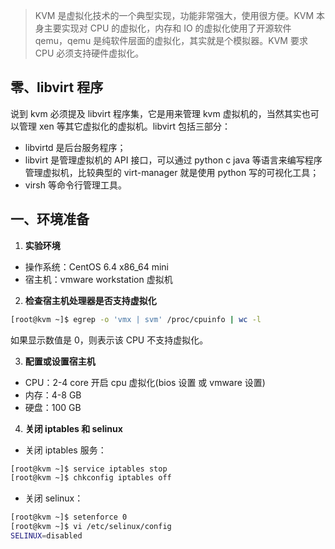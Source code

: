 > KVM 是虚拟化技术的一个典型实现，功能非常强大，使用很方便。KVM 本身主要实现对 CPU 的虚拟化，内存和 IO 的虚拟化使用了开源软件 qemu，qemu 是纯软件层面的虚拟化，其实就是个模拟器。KVM 要求 CPU 必须支持硬件虚拟化。

## 零、libvirt 程序
说到 kvm 必须提及 libvirt 程序集，它是用来管理 kvm 虚拟机的，当然其实也可以管理 xen 等其它虚拟化的虚拟机。libvirt 包括三部分：
* libvirtd 是后台服务程序；
* libvirt 是管理虚拟机的 API 接口，可以通过 python c java 等语言来编写程序管理虚拟机，比较典型的 virt-manager 就是使用 python 写的可视化工具；
* virsh 等命令行管理工具。

## 一、环境准备
1. **实验环境**
* 操作系统：CentOS 6.4 x86_64 mini
* 宿主机：vmware workstation 虚拟机

2. **检查宿主机处理器是否支持虚拟化**
```sh
[root@kvm ~]$ egrep -o 'vmx | svm' /proc/cpuinfo | wc -l
```
如果显示数值是 0，则表示该 CPU 不支持虚拟化。

3. **配置或设置宿主机**
* CPU：2-4 core  开启 cpu 虚拟化(bios 设置 或 vmware 设置)
* 内存：4-8 GB
* 硬盘：100 GB

4. **关闭 iptables 和 selinux**

* 关闭 iptables 服务：
```sh
[root@kvm ~]$ service iptables stop
[root@kvm ~]$ chkconfig iptables off
```
* 关闭 selinux：
```sh
[root@kvm ~]$ setenforce 0
[root@kvm ~]$ vi /etc/selinux/config
SELINUX=disabled
```
